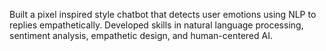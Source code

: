 Built a pixel inspired style chatbot that detects user emotions using NLP to replies empathetically. Developed skills in natural language processing, sentiment analysis, empathetic design, and human-centered AI.
